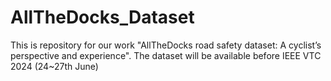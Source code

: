# AllTheDocks_Dataset
This is repository for our work "AllTheDocks road safety dataset: A cyclist’s perspective and experience". The dataset will be available before IEEE VTC 2024 (24~27th June)
